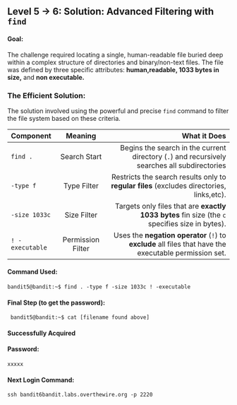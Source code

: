 ## Level 5 &rarr; 6: Solution: Advanced Filtering with ```find``` 
#### Goal:
The challenge required locating a single, human-readable file buried deep within a complex structure of directories and binary/non-text files. The file was defined by three specific attributes: __human,readable, 1033 bytes in size,__ and __non executable.__

### The Efficient Solution:
The solution involved using the powerful and precise ```find``` command to filter the file system based on these criteria.

| Component       | Meaning        | What it Does  |
| :-----------    | :------------: | ------------: |
| ```find .```    | Search Start   | Begins the search in the current directory (```.```) and recursively searches all subdirectories|
| ```-type f```   | Type Filter    | Restricts the search results only to __regular files__ (excludes directories, links,etc).|
| ```-size 1033c```| Size Filter | Targets only files that are __exactly 1033 bytes__ fin size (the ```c``` specifies size in bytes).|
| ```! -executable```| Permission Filter| Uses the __negation operator__ (```!```) to __exclude__ all files that have the executable permission set.|

#### Command Used:
``` bandit5@bandit:~$ find . -type f -size 1033c ! -executable ```

#### Final Step (to get the password):
``` bandit5@bandit:~$ cat [filename found above]``` 

#### Successfully Acquired 
#### Password: 
```xxxxx```
#### Next Login Command:
``` ssh bandit6bandit.labs.overthewire.org -p 2220 ```
